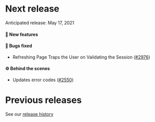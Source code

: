 # Next release

Anticipated release: May 17, 2021

#### 🚀 New features

#### 🐛 Bugs fixed

- Refreshing Page Traps the User on Validating the Session ([#2976])

#### ⚙️ Behind the scenes

- Updates error codes ([#2550])

# Previous releases

See our [release history](https://github.com/CMSgov/eAPD/releases)

[#2550]: https://github.com/CMSgov/eAPD/issues/2550
[#2976]: https://github.com/CMSgov/eAPD/issues/2976
